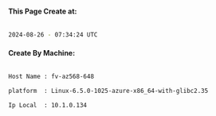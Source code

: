 
   
#### This Page Create at:

```bash

2024-08-26 - 07:34:24 UTC

```

#### Create By Machine:

```bash

Host Name : fv-az568-648

platform  : Linux-6.5.0-1025-azure-x86_64-with-glibc2.35

Ip Local  : 10.1.0.134

```


